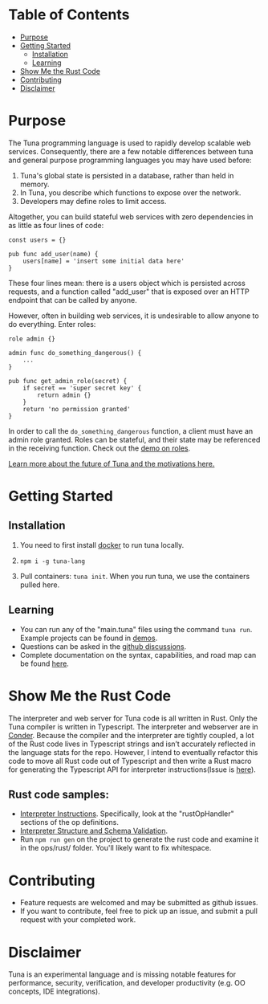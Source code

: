 Table of Contents
=================

   * [Purpose](#purpose)
   * [Getting Started](#getting-started)
      * [Installation](#installation)
      * [Learning](#learning)
   * [Show Me the Rust Code](#show-me-the-rust-code)
   * [Contributing](#contributing)
   * [Disclaimer](#disclaimer)

# Purpose

The Tuna programming language is used to rapidly develop scalable web services. Consequently, there are a few notable differences between tuna and general purpose programming languages you may have used before: 
1. Tuna's global state is persisted in a database, rather than held in memory.
2. In Tuna, you describe which functions to expose over the network. 
3. Developers may define roles to limit access.

Altogether, you can build stateful web services with zero dependencies in as little as four lines of code:

```
const users = {}

pub func add_user(name) {
    users[name] = 'insert some initial data here'
}
```

These four lines mean: there is a users object which is persisted across requests, and a function called "add_user" that is exposed over an HTTP endpoint that can be called by anyone.

However, often in building web services, it is undesirable to allow anyone to do everything. Enter roles:

```
role admin {}

admin func do_something_dangerous() {
    ...
}

pub func get_admin_role(secret) {
    if secret == 'super secret key' {
        return admin {}
    }
    return 'no permission granted'
}
```

In order to call the `do_something_dangerous` function, a client must have an admin role granted. Roles can be stateful, and their state may be referenced in the receiving function. Check out the [demo on roles](./demos/roles).

[Learn more about the future of Tuna and the motivations here.](MOTIVATION.md)

# Getting Started

## Installation

1. You need to first install [docker](https://docs.docker.com/get-docker/) to run tuna locally.

2. `npm i -g tuna-lang`

3. Pull containers: `tuna init`. When you run tuna, we use the containers pulled here.

## Learning
- You can run any of the "main.tuna" files using the command `tuna run`. Example projects can be found in [demos](./demos).
- Questions can be asked in the [github discussions](https://github.com/Conder-Systems/tuna-lang/discussions).
- Complete documentation on the syntax, capabilities, and road map can be found [here](./DOCUMENTATION.md).

# Show Me the Rust Code
The interpreter and web server for Tuna code is all written in Rust. Only the Tuna
compiler is written in Typescript. The interpreter and webserver are in [Conder](https://github.com/Conder-Systems/conder).
Because the compiler and the interpreter are tightly coupled, a lot of the Rust code lives
in Typescript strings and isn’t accurately reflected in the language stats for the repo.
However, I intend to eventually refactor this code to move all Rust code out of Typescript
and then write a Rust macro for generating the Typescript API for interpreter instructions(Issue is [here](https://github.com/Conder-Systems/conder/issues/68)).

## Rust code samples:
- [Interpreter Instructions](https://github.com/Conder-Systems/conder/blob/master/conder_core/src/main/ops/interpreter/supported_op_definition.ts). Specifically, look at the "rustOpHandler" sections of the op definitions.
- [Interpreter Structure and Schema Validation](https://github.com/Conder-Systems/conder/blob/master/conder_core/src/main/ops/interpreter/interpreter_writer.ts). 
- Run `npm run gen` on the project to generate the rust code and examine it in the ops/rust/ folder. You'll likely want to fix whitespace.

# Contributing
 - Feature requests are welcomed and may be submitted as github issues.
 - If you want to contribute, feel free to pick up an issue, and submit a pull request with your completed work.

# Disclaimer
Tuna is an experimental language and is missing notable features for performance, security, verification, and developer productivity (e.g. OO concepts, IDE integrations).
